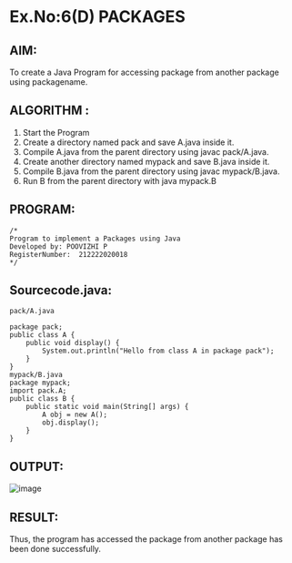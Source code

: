 # Ex.No:6(D) PACKAGES
## AIM:
  To create a Java Program for accessing package from another package using packagename.
 
## ALGORITHM :
1.	Start the Program
2.	Create a directory named pack and save A.java inside it.
2.	Compile A.java from the parent directory using javac pack/A.java.
3.	Create another directory named mypack and save B.java inside it.
4.	Compile B.java from the parent directory using javac mypack/B.java.
5.	Run B from the parent directory with java mypack.B


## PROGRAM:
 ```
/*
Program to implement a Packages using Java
Developed by: POOVIZHI P
RegisterNumber:  212222020018
*/
```

## Sourcecode.java:
```
pack/A.java

package pack;
public class A {
    public void display() {
        System.out.println("Hello from class A in package pack");
    }
}
mypack/B.java
package mypack;
import pack.A;
public class B {
    public static void main(String[] args) {
        A obj = new A();
        obj.display();
    }
}
```
  ## OUTPUT:
![image](https://github.com/user-attachments/assets/81897d04-c7a2-4ea0-a8ec-89e6e7580dcd)

## RESULT:
Thus, the program has accessed the package from another package has been done successfully.

